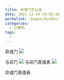 ```yaml
---
title: 异或门怎么连
date: 2021-12-14 14:59:18
permalink: /pages/bca2bc/
categories:
  - 计算机
tags:
  - 
---
```


异或门
![](https://gitee.com/gan_chuan_yin/blog-image/raw/master/img/20211214150259.png)

与非门
![](https://gitee.com/gan_chuan_yin/blog-image/raw/master/img/20211214153424.png)
与非门真值表
![](https://gitee.com/gan_chuan_yin/blog-image/raw/master/img/20211214153606.png)

异或门真值表